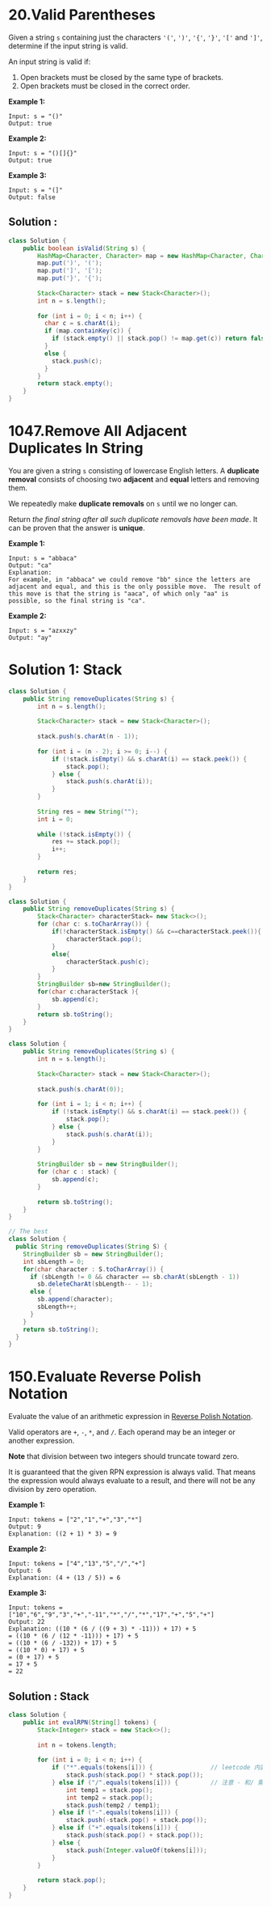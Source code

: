 # 20.Valid Parentheses

Given a string `s` containing just the characters `'('`, `')'`, `'{'`, `'}'`, `'['` and `']'`, determine if the input string is valid.

An input string is valid if:

1. Open brackets must be closed by the same type of brackets.
2. Open brackets must be closed in the correct order.

 

**Example 1:**

```
Input: s = "()"
Output: true
```

**Example 2:**

```
Input: s = "()[]{}"
Output: true
```

**Example 3:**

```
Input: s = "(]"
Output: false
```





## Solution :

```java
class Solution {
    public boolean isValid(String s) {
        HashMap<Character, Character> map = new HashMap<Character, Character>();
      	map.put(')', '(');
        map.put(']', '[');
        map.put('}', '{');
      
      	Stack<Character> stack = new Stack<Character>();
      	int n = s.length();	
      
      	for (int i = 0; i < n; i++) {
          char c = s.charAt(i);
          if (map.containKey(c)) {
            if (stack.empty() || stack.pop() != map.get(c)) return false;
          }
          else {
            stack.push(c);
          }
        }
      	return stack.empty();
    }
}
```





# 1047.Remove All Adjacent Duplicates In String

You are given a string `s` consisting of lowercase English letters. A **duplicate removal** consists of choosing two **adjacent** and **equal** letters and removing them.

We repeatedly make **duplicate removals** on `s` until we no longer can.

Return *the final string after all such duplicate removals have been made*. It can be proven that the answer is **unique**.

 

**Example 1:**

```
Input: s = "abbaca"
Output: "ca"
Explanation: 
For example, in "abbaca" we could remove "bb" since the letters are adjacent and equal, and this is the only possible move.  The result of this move is that the string is "aaca", of which only "aa" is possible, so the final string is "ca".
```

**Example 2:**

```
Input: s = "azxxzy"
Output: "ay"
```





# Solution 1: Stack

```java
class Solution {
    public String removeDuplicates(String s) {
        int n = s.length();
        
        Stack<Character> stack = new Stack<Character>();
        
        stack.push(s.charAt(n - 1));
        
        for (int i = (n - 2); i >= 0; i--) {
            if (!stack.isEmpty() && s.charAt(i) == stack.peek()) {
                stack.pop();
            } else {
                stack.push(s.charAt(i));
            }
        }
        
        String res = new String("");
        int i = 0;
        
        while (!stack.isEmpty()) {
            res += stack.pop();
            i++;
        }
        
        return res;
    }
}
```

```java
class Solution {
    public String removeDuplicates(String s) {
        Stack<Character> characterStack= new Stack<>();
        for (char c: s.toCharArray()) {
            if(!characterStack.isEmpty() && c==characterStack.peek()){
                characterStack.pop();
            }
            else{
                characterStack.push(c);
            }
        }
        StringBuilder sb=new StringBuilder();
        for(char c:characterStack ){
            sb.append(c);
        }
        return sb.toString();
    }
}
```

```java
class Solution {
    public String removeDuplicates(String s) {
        int n = s.length();
        
        Stack<Character> stack = new Stack<Character>();
        
        stack.push(s.charAt(0));
        
        for (int i = 1; i < n; i++) {
            if (!stack.isEmpty() && s.charAt(i) == stack.peek()) {
                stack.pop();
            } else {
                stack.push(s.charAt(i));
            }
        }
        
        StringBuilder sb = new StringBuilder();
        for (char c : stack) {
            sb.append(c);
        }
        
        return sb.toString();
    }
}
```

```java
// The best
class Solution {
  public String removeDuplicates(String S) {
    StringBuilder sb = new StringBuilder();
    int sbLength = 0;
    for(char character : S.toCharArray()) {
      if (sbLength != 0 && character == sb.charAt(sbLength - 1))
        sb.deleteCharAt(sbLength-- - 1);
      else {
        sb.append(character);
        sbLength++;
      }
    }
    return sb.toString();
  }
}
```





# 150.Evaluate Reverse Polish Notation

Evaluate the value of an arithmetic expression in [Reverse Polish Notation](http://en.wikipedia.org/wiki/Reverse_Polish_notation).

Valid operators are `+`, `-`, `*`, and `/`. Each operand may be an integer or another expression.

**Note** that division between two integers should truncate toward zero.

It is guaranteed that the given RPN expression is always valid. That means the expression would always evaluate to a result, and there will not be any division by zero operation.

 

**Example 1:**

```
Input: tokens = ["2","1","+","3","*"]
Output: 9
Explanation: ((2 + 1) * 3) = 9
```

**Example 2:**

```
Input: tokens = ["4","13","5","/","+"]
Output: 6
Explanation: (4 + (13 / 5)) = 6
```

**Example 3:**

```
Input: tokens = ["10","6","9","3","+","-11","*","/","*","17","+","5","+"]
Output: 22
Explanation: ((10 * (6 / ((9 + 3) * -11))) + 17) + 5
= ((10 * (6 / (12 * -11))) + 17) + 5
= ((10 * (6 / -132)) + 17) + 5
= ((10 * 0) + 17) + 5
= (0 + 17) + 5
= 17 + 5
= 22
```



## Solution : Stack

```java
class Solution {
    public int evalRPN(String[] tokens) {
        Stack<Integer> stack = new Stack<>();
        
        int n = tokens.length;
        
        for (int i = 0; i < n; i++) {
            if ("*".equals(tokens[i])) {                // leetcode 内置jdk的问题，不能使用==判断字符串是否相等
                stack.push(stack.pop() * stack.pop());
            } else if ("/".equals(tokens[i])) {         // 注意 - 和/ 需要特殊处理
                int temp1 = stack.pop();
                int temp2 = stack.pop();
                stack.push(temp2 / temp1);
            } else if ("-".equals(tokens[i])) {
                stack.push(-stack.pop() + stack.pop());
            } else if ("+".equals(tokens[i])) {
                stack.push(stack.pop() + stack.pop());
            } else {
                stack.push(Integer.valueOf(tokens[i]));
            }
        }
        
        return stack.pop();
    }
}
```


